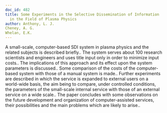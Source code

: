 ```yaml
---
doc_id: 482
title: Some Experiments in the Selective Dissemination of Information
  in the Field of Plasma Physics
author: Anthony, L. J.
Cheney, A. G.
Whelan, E.K.
---
```


A small-scale, computer-based SDI system in plasma physics and the related 
subjects is described briefly.. The system serves about 100 research scientists 
and engineers and uses title input only in order to minimize input costs.. The
implications of this approach and its effect upon the system parameters is
discussed.. Some comparison of the costs of the computer-based system with 
those of a manual system is made..
   Further experiments are described in which the service is expanded to 
external users on a world-wide basis, the aim being to compare, under controlled
conditions, the parameters of the small-scale internal service with those of an 
external service on a wide scale..
   The paper concludes with some observations on the future development and 
organization of computer-assisted services, their possibilities and the main 
problems which are likely to arise..